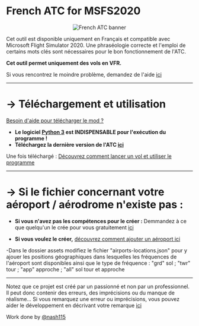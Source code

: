 # French ATC for MSFS2020

<p align="center">
  <img alt="French ATC banner" src="https://repository-images.githubusercontent.com/543331682/6cbbd56f-6373-4cd9-b418-34150eadeb98">
</p>

Cet outil est disponible uniquement en Français et compatible avec Microsoft Flight Simulator 2020. Une phraséologie correcte et l'emploi de certains mots clés sont nécessaires pour le bon fonctionnement de l'ATC.

**Cet outil permet uniquement des vols en VFR.**

Si vous rencontrez le moindre problème, demandez de l'aide [ici](https://github.com/Nash115/frenchATC-for-MSFS2020/discussions/new?category=help)

-----

# → Téléchargement et utilisation

[Besoin d'aide pour télécharger le mod ?](https://github.com/Nash115/frenchATC-for-MSFS2020/wiki/Aide-pour-le-t%C3%A9l%C3%A9chargement,-l'installation-et-l'utilisation-du-mod)

* **Le logiciel [Python 3](https://www.python.org/downloads/) est INDISPENSABLE pour l'exécution du programme !**
* **Téléchargez la dernière version de l'ATC [ici](https://github.com/Nash115/frenchATC-for-MSFS2020/releases)**

Une fois téléchargé :
[Découvrez comment lancer un vol et utiliser le programme](https://github.com/Nash115/frenchATC-for-MSFS2020/wiki/Premier-vol/)

-----

# → Si le fichier concernant votre aéroport / aérodrome n'existe pas :

* **Si vous n'avez pas les compétences pour le créer :**
Demmandez à ce que quelqu'un le crée pour vous gratuitement [ici](https://github.com/Nash115/frenchATC-for-MSFS2020/discussions/new?category=need-a-new-airport)

* **Si vous voulez le créer,**
[découvrez comment ajouter un aéroport ici](https://github.com/Nash115/frenchATC-for-MSFS2020/wiki/Premier-vol#ajouter-un-a%C3%A9roport)

-Dans le dossier assets modifiez le fichier "airports-locations.json" pour y ajouer les positions géographiques dans lesquelles les fréquences de l'aéroport sont disponibles ainsi que le type de fréquence : "grd" sol ; "twr" tour ; "app" approche ; "all" sol tour et approche

-----

Notez que ce projet est créé par un passionné et non par un professionnel. Il peut donc contenir des erreurs, des imprécisions ou du manque de réalisme...
Si vous remarquez une erreur ou imprécisions, vous pouvez aider le développement en décrivant votre remarque [ici](https://github.com/Nash115/frenchATC-for-MSFS2020/discussions/new?category=ideas-and-help-for-dev)

Work done by [@nash115](https://github.com/Nash115)

